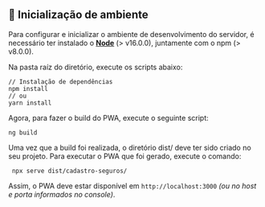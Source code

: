 ## 🚀 Inicialização de ambiente
Para configurar e inicializar o ambiente de desenvolvimento do servidor, é necessário ter instalado o **[Node](https://nodejs.org/en/ "Node")** (> v16.0.0), juntamente com o npm (> v8.0.0).

Na pasta raíz do diretório, execute os scripts abaixo:

    // Instalação de dependências
    npm install
	// ou
	yarn install

Agora, para fazer o build do PWA, execute o seguinte script:

	ng build

Uma vez que a build foi realizada, o diretório dist/ deve ter sido criado no seu projeto. Para executar o PWA que foi gerado, execute o comando:

	 npx serve dist/cadastro-seguros/

Assim,  o PWA deve estar disponível em `http://localhost:3000` _(ou no host e porta informados no console)_.

<br>